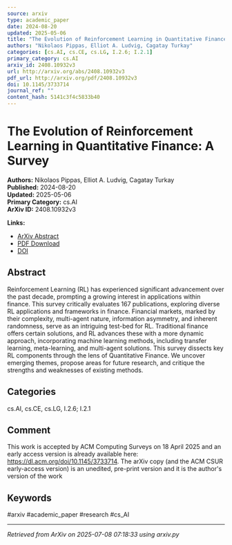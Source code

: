 ```yaml
---
source: arxiv
type: academic_paper
date: 2024-08-20
updated: 2025-05-06
title: "The Evolution of Reinforcement Learning in Quantitative Finance: A Survey"
authors: "Nikolaos Pippas, Elliot A. Ludvig, Cagatay Turkay"
categories: [cs.AI, cs.CE, cs.LG, I.2.6; I.2.1]
primary_category: cs.AI
arxiv_id: 2408.10932v3
url: http://arxiv.org/abs/2408.10932v3
pdf_url: http://arxiv.org/pdf/2408.10932v3
doi: 10.1145/3733714
journal_ref: ""
content_hash: 5141c3f4c5833b40
---
```


# The Evolution of Reinforcement Learning in Quantitative Finance: A Survey

**Authors:** Nikolaos Pippas, Elliot A. Ludvig, Cagatay Turkay  
**Published:** 2024-08-20  
**Updated:** 2025-05-06  
**Primary Category:** cs.AI  
**ArXiv ID:** 2408.10932v3  

**Links:**
- [ArXiv Abstract](http://arxiv.org/abs/2408.10932v3)
- [PDF Download](http://arxiv.org/pdf/2408.10932v3)
- [DOI](10.1145/3733714)

## Abstract

Reinforcement Learning (RL) has experienced significant advancement over the
past decade, prompting a growing interest in applications within finance. This
survey critically evaluates 167 publications, exploring diverse RL applications
and frameworks in finance. Financial markets, marked by their complexity,
multi-agent nature, information asymmetry, and inherent randomness, serve as an
intriguing test-bed for RL. Traditional finance offers certain solutions, and
RL advances these with a more dynamic approach, incorporating machine learning
methods, including transfer learning, meta-learning, and multi-agent solutions.
This survey dissects key RL components through the lens of Quantitative
Finance. We uncover emerging themes, propose areas for future research, and
critique the strengths and weaknesses of existing methods.

## Categories

cs.AI, cs.CE, cs.LG, I.2.6; I.2.1



## Comment

This work is accepted by ACM Computing Surveys on 18 April 2025 and
  an early access version is already available here:
  https://dl.acm.org/doi/10.1145/3733714. The arXiv copy (and the ACM CSUR
  early-access version) is an unedited, pre-print version and it is the
  author's version of the work


## Keywords

#arxiv #academic_paper #research #cs_AI

---
*Retrieved from ArXiv on 2025-07-08 07:18:33 using arxiv.py*
